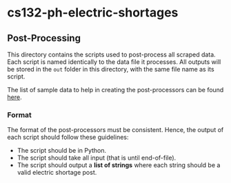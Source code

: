 # cs132-ph-electric-shortages

## Post-Processing

This directory contains the scripts used to post-process all scraped data. Each script is named identically to the data file it processes. All outputs will be stored in the `out` folder in this directory, with the same file name as its script.


The list of sample data to help in creating the post-processors can be found [here](https://drive.google.com/drive/folders/1YIvqTxgiY1DS0fBB8v0yPlLavl3oAjDn?usp=sharing).

### Format

The format of the post-processors must be consistent. Hence, the output of each script should follow these guidelines:

- The script should be in Python.
- The script should take all input (that is until end-of-file).
- The script should output a **list of strings** where each string should be a valid electric shortage post. 